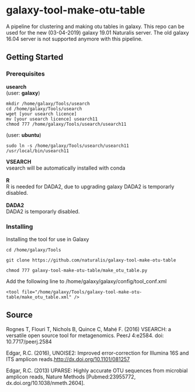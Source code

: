 # galaxy-tool-make-otu-table
A pipeline for clustering and making otu tables in galaxy. This repo can be used for the new (03-04-2019) galaxy 19.01 Naturalis server. The old galaxy 16.04 server is not supported anymore with this pipeline.
## Getting Started
### Prerequisites

**usearch**<br />
(user: **galaxy**)  
```
mkdir /home/galaxy/Tools/usearch 
cd /home/galaxy/Tools/usearch
wget [your usearch licence]
mv [your usearch licence] usearch11
chmod 777 /home/galaxy/Tools/usearch/usearch11
```
(user: **ubuntu**)  
```
sudo ln -s /home/galaxy/Tools/usearch/usearch11 /usr/local/bin/usearch11
```
**VSEARCH**<br />
vsearch will be automatically installed with conda<br />
<br />
**R**<br />
R is needed for DADA2, due to upgrading galaxy DADA2 is temporarly disabled. <br />
<br />
**DADA2**<br />
DADA2 is temporarly disabled.
<br />
### Installing
Installing the tool for use in Galaxy
```
cd /home/galaxy/Tools
```
```
git clone https://github.com/naturalis/galaxy-tool-make-otu-table
```
```
chmod 777 galaxy-tool-make-otu-table/make_otu_table.py
```
Add the following line to /home/galaxy/galaxy/config/tool_conf.xml
```
<tool file="/home/galaxy/Tools/galaxy-tool-make-otu-table/make_otu_table.xml" />
```
## Source
Rognes T, Flouri T, Nichols B, Quince C, Mahé F. (2016) VSEARCH: a versatile open source tool for metagenomics. PeerJ 4:e2584. doi: 10.7717/peerj.2584

Edgar, R.C. (2016), UNOISE2: Improved error-correction for Illumina 16S and ITS amplicon reads.http://dx.doi.org/10.1101/081257

Edgar, R.C. (2013) UPARSE: Highly accurate OTU sequences from microbial amplicon reads, Nature Methods [Pubmed:23955772,  dx.doi.org/10.1038/nmeth.2604].
